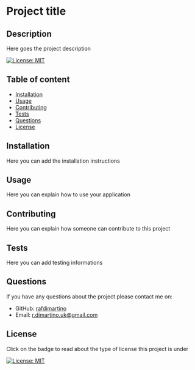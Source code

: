 
  # Project title
  
  ## Description
  Here goes the project description
  
  [![License: MIT](https://img.shields.io/badge/License-MIT-green.svg)](https://opensource.org/licenses/MIT)

  ## Table of content
  * [Installation](#installation)
  * [Usage](#usage)
  * [Contributing](#contributing)
  * [Tests](#tests)
  * [Questions](#questions)
  * [License](#license)
  
  ## Installation
  Here you can add the installation instructions

  ## Usage
  Here you can explain how to use your application

  ## Contributing
  Here you can explain how someone can contribute to this project

  ## Tests
  Here you can add testing informations

  ## Questions
  If you have any questions about the project please contact me on:
   * GitHub: [rafdimartino](https://github.com/rafdimartino)
   * Email: r.dimartino.uk@gmail.com

  ## License
  Click on the badge to read about the type of license this project is under
  
  [![License: MIT](https://img.shields.io/badge/License-MIT-green.svg)](https://opensource.org/licenses/MIT)
